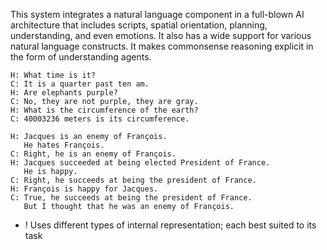 This system integrates a natural language component in a full-blown AI architecture that includes scripts, spatial orientation, planning, understanding, and even emotions. It also has a wide support for various natural language constructs. It makes commonsense reasoning explicit in the form of understanding agents.

~~~
H: What time is it?
C: It is a quarter past ten am.
H: Are elephants purple?
C: No, they are not purple, they are gray.
H: What is the circumference of the earth?
C: 40003236 meters is its circumference.
~~~

~~~
H: Jacques is an enemy of François.
   He hates François.
C: Right, he is an enemy of François.
H: Jacques succeeded at being elected President of France.
   He is happy.
C: Right, he succeeds at being the president of France.
H: François is happy for Jacques.
C: True, he succeeds at being the president of France.
   But I thought that he was an enemy of François.
~~~

+ ! Uses different types of internal representation; each best suited to its task
 